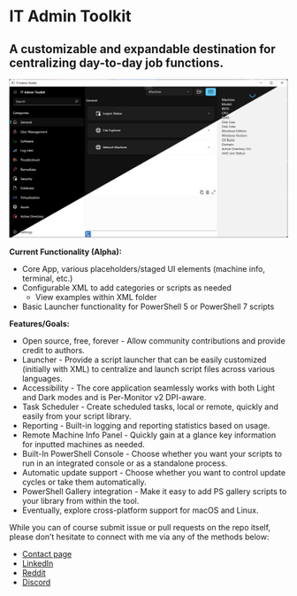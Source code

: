 ﻿# IT Admin Toolkit
## A customizable and expandable destination for centralizing day-to-day job functions.
![Sample Pic](Assets/ITATKWinUIPromo.jpg)

**Current Functionality (Alpha):**
- Core App, various placeholders/staged UI elements (machine info, terminal, etc.)
- Configurable XML to add categories or scripts as needed
    - View examples within XML folder
- Basic Launcher functionality for PowerShell 5 or PowerShell 7 scripts

**Features/Goals:**
- Open source, free, forever - Allow community contributions and provide credit to authors.
- Launcher - Provide a script launcher that can be easily customized (initially with XML) to centralize and launch script files across various languages.
- Accessibility - The core application seamlessly works with both Light and Dark modes and is Per-Monitor v2 DPI-aware.
- Task Scheduler - Create scheduled tasks, local or remote, quickly and easily from your script library.
- Reporting - Built-in logging and reporting statistics based on usage.
- Remote Machine Info Panel - Quickly gain at a glance key information for inputted machines as needed.
- Built-In PowerShell Console - Choose whether you want your scripts to run in an integrated console or as a standalone process.
- Automatic update support - Choose whether you want to control update cycles or take them automatically.
- PowerShell Gallery integration -  Make it easy to add PS gallery scripts to your library from within the tool.
- Eventually, explore cross-platform support for macOS and Linux.

While you can of course submit issue or pull requests on the repo itself, please don’t hesitate to connect with me via any of the methods below:
- [Contact page](https://www.nkasco.com/contact)
- [LinkedIn](https://www.linkedin.com/in/nkasco/)
- [Reddit](https://www.reddit.com/user/nkasco)
- [Discord](https://discordapp.com/users/BusyGiraffe#8669)
